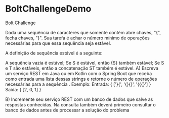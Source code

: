 # BoltChallengeDemo
Bolt Challenge

Dada uma sequência de caracteres que somente contém abre chaves, "{", fecha chaves, "}". Sua tarefa é achar o número mínimo de operações necessárias para que essa sequência seja estável.

A definição de sequência estável é a seguinte:

A sequência vazia é estável;
Se S é estável, então {S} também estável;
Se S e T são estáveis, então a concatenação ST também é estável.
A) Escreva um serviço REST em Java ou em Kotlin com o Spring Boot que receba como entrada uma lista dessas strings e retorne o número de operações necessárias para a sequência . Exemplo: Entrada: { ['}{', '{}{}', '{{{}'] } Saída: { [2, 0, 1] }

B) Incremente seu serviço REST com um banco de dados que salve as respostas conhecidas. Na consulta também deverá primeiro consultar o banco de dados antes de processar a solução do problema
